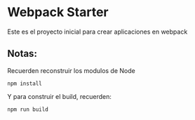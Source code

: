 # Webpack Starter

Este es el proyecto inicial para crear aplicaciones en webpack

## Notas:
Recuerden reconstruir los modulos de Node
```
npm install
```
Y para construir el build, recuerden:
```
npm run build
```